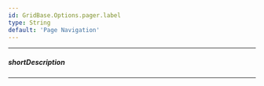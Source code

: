 ```yaml
---
id: GridBase.Options.pager.label
type: String
default: 'Page Navigation'
---
```

---
##### shortDescription
<!-- Description goes here -->

---
<!-- Description goes here -->